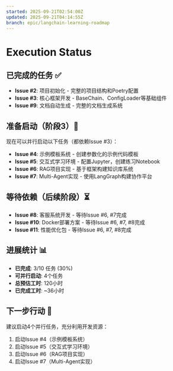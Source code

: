 ```yaml
---
started: 2025-09-21T02:54:00Z
updated: 2025-09-21T04:14:55Z
branch: epic/langchain-learning-roadmap
---
```


# Execution Status

## 已完成的任务 ✅
- **Issue #2**: 项目初始化 - 完整的项目结构和Poetry配置
- **Issue #3**: 核心框架开发 - BaseChain、ConfigLoader等基础组件  
- **Issue #9**: 文档自动生成 - 完整的文档生成系统

## 准备启动（阶段3）🚀
现在可以并行启动以下任务（都依赖Issue #3）：
- **Issue #4**: 示例模板系统 - 创建参数化的示例代码模板
- **Issue #5**: 交互式学习环境 - 配置Jupyter，创建练习Notebook  
- **Issue #6**: RAG项目实现 - 基于框架构建知识库系统
- **Issue #7**: Multi-Agent实现 - 使用LangGraph构建协作平台

## 等待依赖（后续阶段）⏳
- **Issue #8**: 客服系统开发 - 等待Issue #6, #7完成
- **Issue #10**: Docker部署方案 - 等待Issue #6, #7, #8完成
- **Issue #11**: 性能优化包 - 等待Issue #6, #7, #8完成

## 进展统计 📊
- **已完成**: 3/10 任务 (30%)
- **可并行启动**: 4个任务
- **总预估工时**: 120小时
- **已完成工时**: ~36小时

## 下一步行动 🎯
建议启动4个并行任务，充分利用开发资源：
1. 启动Issue #4（示例模板系统）
2. 启动Issue #5（交互式学习环境）  
3. 启动Issue #6（RAG项目实现）
4. 启动Issue #7（Multi-Agent实现）
